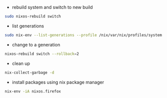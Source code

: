 - rebuild system and switch to new build
```bash
sudo nixos-rebuild switch
```

- list generations
```bash
sudo nix-env --list-generations --profile /nix/var/nix/profiles/system
```

- change to a generation
```bash
nixos-rebuild switch --rollback=2
```

- clean up
```bash
nix-collect-garbage -d
```

- install packages using nix package manager
```bash
nix-env -iA nixos.firefox
```
